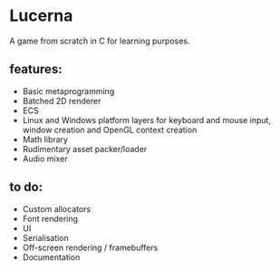 # Lucerna

A game from scratch in C for learning purposes.

## features:
* Basic metaprogramming
* Batched 2D renderer
* ECS
* Linux and Windows platform layers for keyboard and mouse input, window creation and OpenGL context creation
* Math library
* Rudimentary asset packer/loader
* Audio mixer

## to do:
* Custom allocators
* Font rendering
* UI
* Serialisation
* Off-screen rendering / framebuffers
* Documentation
